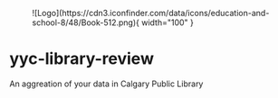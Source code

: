 <figure markdown>
![Logo](https://cdn3.iconfinder.com/data/icons/education-and-school-8/48/Book-512.png){ width="100" }
</figure>

# yyc-library-review

An aggreation of your data in Calgary Public Library
